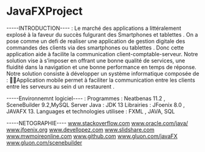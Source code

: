# JavaFXProject
-----INTRODUCTION---- :
Le marché des applications a littéralement explosé à la faveur du succès fulgurant des Smartphones et tablettes . On a pose comme un defi de realiser une application de gestion digitale des commandes des clients via des smartphones ou tablettes . Donc cette application aide à facilite la communication client-comptable-serveur.
Notre solution vise à s’imposer en offrant une bonne qualité de services, une fluidité dans la navigation et une bonne performance en temps de réponse.
Notre solution consiste à développer un système informatique composée de :
                        Application mobile permet à faciliter la communication entre les clients entre les serveurs au sein d un restaurent .

  -----Environnemnt logiciel----   :
Programmes : Neatbenas 11.2 , SceneBuilder 9.2,MySQL Server
Java               : JDK 13 
Librairies      : JFoenix 8.0 , JAVAFX 13.
Languages et technologies utilisee : FXML , JAVA, SQL 


-----NETOGRAPHIE----
www.stackoverflow.com
www.oracle.com/java/
www.jfoenix.org
www.devellopez.com
www.slidshare.com
www.mwmoireonline.com
www.github.com
www.gluon.com/javaFX
www.gluon.com/scenebuilder
